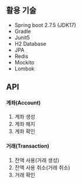 ## 활용 기술

- Spring boot 2.7.5 (JDK17)
- Gradle
- Junit5
- H2 Database
- JPA
- Redis
- Mockito
- Lombok



## API

#### 계좌(Account)
1. 계좌 생성
2. 계좌 해지
3. 계좌 확인

#### 거래(Transaction)
1. 잔액 사용(거래 생성)
2. 잔액 사용 취소(거래 취소)
3. 거래 확인
